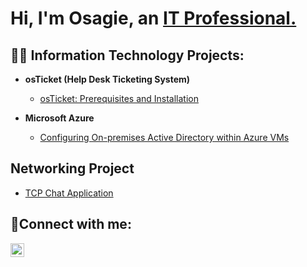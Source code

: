 <h1>Hi, I'm Osagie, an <a href="https://linkedin.com/in/osagieowie">IT Professional.</a></h1>

<h2>👨‍💻 Information Technology Projects:</h2>

- <b>osTicket (Help Desk Ticketing System)</b>
  - [osTicket: Prerequisites and Installation](https://github.com/osagie8/osticket-prereqs)
  <!-- 
  - [osTicket: Post-Installation Configuration](https://github.com/osagie8/post-install-config)
   
  - [osTicket: Ticket Lifecycle Examples](https://github.com/osagie8/ticket-lifecycle)
  -->

- <b>Microsoft Azure</b>
  - [Configuring On-premises Active Directory within Azure VMs](https://github.com/osagie8/configure-ad)
  <!--
  - [Network Security Groups (NSGs) and Inspecting Network Protocols](https://github.com/osagie8/azure-network-protocols)
  -->

<h2>Networking Project</h2>

 - [TCP Chat Application](https://github.com/osagie8/tcp-chat)

<h2>🤳Connect with me:</h2>


[<img align="left" alt="Josh | LinkedIn" width="22px" src="https://cdn.jsdelivr.net/npm/simple-icons@v3/icons/linkedin.svg" />][linkedin]

[linkedin]: https://linkedin.com/in/osagieowie

<!--
**osagie8/osagie8** is a ✨ _special_ ✨ repository because its `README.md` (this file) appears on your GitHub profile.

Here are some ideas to get you started:

- 🔭 I’m currently working on ...
- 🌱 I’m currently learning ...
- 👯 I’m looking to collaborate on ...
- 🤔 I’m looking for help with ...
- 💬 Ask me about ...
- 📫 How to reach me: ...
- 😄 Pronouns: ...
- ⚡ Fun fact: ...
-->
